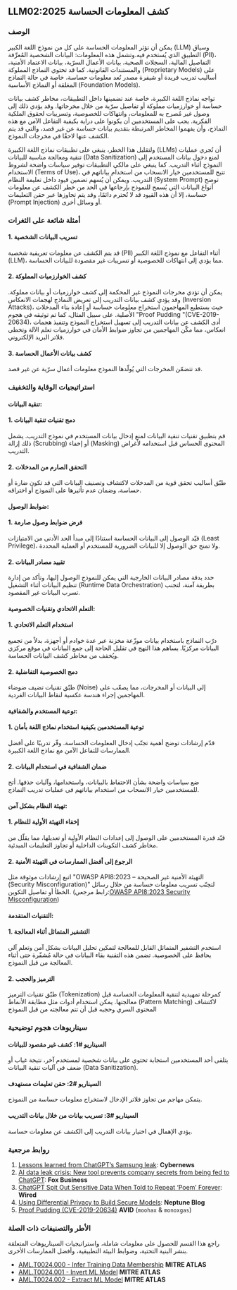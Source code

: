 ## LLM02:2025 كشف المعلومات الحساسة

### الوصف

يمكن أن تؤثر المعلومات الحساسة على كل من نموذج اللغة الكبير (LLM) وسياق التطبيق الذي يُستخدم فيه.وتشمل هذه المعلومات: البيانات الشخصية المُعرِّفة (PII)، التفاصيل المالية، السجلات الصحية، بيانات الأعمال السرّية، بيانات الاعتماد الأمنية، والمستندات القانونية. كما قد تحتوي النماذج المملوكة (Proprietary Models) على أساليب تدريب فريدة أو شيفرة مصدر تُعد معلومات حساسة، خاصة في حالة النماذج المغلقة أو النماذج الأساسية (Foundation Models).

تواجه نماذج اللغة الكبيرة، خاصة عند تضمينها داخل التطبيقات، مخاطر كشف بيانات حساسة أو خوارزميات مملوكة أو تفاصيل سرّية من خلال مخرجاتها. وقد يؤدي ذلك إلى وصول غير مُصرح به للمعلومات، وانتهاكات للخصوصية، وتسريبات لحقوق الملكية الفكرية. يجب على المستخدمين أن يكونوا على دراية بكيفية التفاعل الآمن مع هذه النماذج، وأن يفهموا المخاطر المرتبطة بتقديم بيانات حساسة عن غير قصد، والتي قد يتم الكشف عنها لاحقًا في مخرجات النموذج.

ولتقليل هذا الخطر، ينبغي على تطبيقات نماذج اللغة الكبيرة (LLMs) أن تُجري عمليات تنقية ومعالجة مناسبة للبيانات (Data Sanitization) لمنع دخول بيانات المستخدم إلى النموذج أثناء التدريب. كما ينبغي على مالكي التطبيقات توفير سياسات واضحة لشروط الاستخدام (Terms of Use)، تتيح للمستخدمين خيار الانسحاب من استخدام بياناتهم في التدريب. ويمكن أن يُسهم تضمين قيود داخل تعليمة النظام (System Prompt) توضح أنواع البيانات التي يُسمح للنموذج بإرجاعها في الحد من خطر الكشف عن معلومات حساسة، إلا أن هذه القيود قد لا تُحترم دائمًا، وقد يتم تجاوزها عبر حقن التعليمات (Prompt Injection) أو وسائل أخرى.

### أمثلة شائعة على الثغرات

#### 1. تسريب البيانات الشخصية
  قد يتم الكشف عن معلومات تعريفية شخصية (PII) أثناء التفاعل مع نموذج اللغة الكبير (LLM)، مما يؤدي إلى انتهاكات للخصوصية أو تسريبات غير مقصودة للبيانات الحساسة.
#### 2. كشف الخوارزميات المملوكة
  يمكن أن تؤدي مخرجات النموذج غير المحكمة إلى كشف خوارزميات أو بيانات مملوكة. وقد يؤدي كشف بيانات التدريب إلى تعريض النماذج لهجمات الانعكاس (Inversion Attacks)، حيث يستطيع المهاجمون استخراج معلومات حساسة أو إعادة بناء المدخلات الأصلية. على سبيل المثال، كما تم توثيقه في هجوم "Proof Pudding "(CVE-2019-20634)، أدى الكشف عن بيانات التدريب إلى تسهيل استخراج النموذج وتنفيذ هجمات انعكاس، مما مكّن المهاجمين من تجاوز ضوابط الأمان في خوارزميات تعلم الآلة وتخطي فلاتر البريد الإلكتروني.
#### 3. كشف بيانات الأعمال الحساسة
  قد تتضمّن المخرجات التي يُولّدها النموذج معلومات أعمال سرّية عن غير قصد.

### استراتيجيات الوقاية والتخفيف

#### تنقية البيانات:

#### 1. دمج تقنيات تنقية البيانات
  قم بتطبيق تقنيات تنقية البيانات لمنع إدخال بيانات المستخدم في نموذج التدريب. يشمل ذلك إزالة (Scrubbing) أو إخفاء (Masking) المحتوى الحساس قبل استخدامه لأغراض التدريب.
#### 2. التحقق الصارم من المدخلات
  طبّق أساليب تحقق قوية من المدخلات لاكتشاف وتصنيف البيانات التي قد تكون ضارة أو حساسة، وضمان عدم تأثيرها على النموذج أو اختراقه.

#### ضوابط الوصول:

#### 1. فرض ضوابط وصول صارمة
  قيّد الوصول إلى البيانات الحساسة استنادًا إلى مبدأ الحد الأدنى من الامتيازات (Least Privilege)، ولا تمنح حق الوصول إلا للبيانات الضرورية للمستخدم أو العملية المحددة.
#### 2. تقييد مصادر البيانات
  حدد بدقة مصادر البيانات الخارجية التي يمكن للنموذج الوصول إليها، وتأكد من إدارة تنظيم البيانات أثناء التشغيل (Runtime Data Orchestration) بطريقة آمنة، لتجنب تسرب البيانات غير المقصود.

#### التعلم الاتحادي وتقنيات الخصوصية:

#### 1. استخدام التعلم الاتحادي
  درّب النماذج باستخدام بيانات موزّعة مخزنة عبر عدة خوادم أو أجهزة، بدلاً من تجميع البيانات مركزيًا. يساهم هذا النهج في تقليل الحاجة إلى جمع البيانات في موقع مركزي ويُخفف من مخاطر كشف البيانات الحساسة.
#### 2. دمج الخصوصية التفاضلية
  طبّق تقنيات تضيف ضوضاء (Noise) إلى البيانات أو المخرجات، مما يصعّب على المهاجمين إجراء هندسة عكسية لنقاط البيانات الفردية.

#### توعية المستخدم والشفافية:

#### 1. توعية المستخدمين بكيفية استخدام نماذج اللغة بأمان
  قدّم إرشادات توضح أهمية تجنّب إدخال المعلومات الحساسة. وفّر تدريبًا على أفضل الممارسات للتفاعل الآمن مع نماذج اللغة الكبيرة.
#### 2. ضمان الشفافية في استخدام البيانات
  ضع سياسات واضحة بشأن الاحتفاظ بالبيانات، واستخدامها، وآليات حذفها. أتح للمستخدمين خيار الانسحاب من استخدام بياناتهم في عمليات تدريب النماذج.

#### تهيئة النظام بشكل آمن:

#### 1. إخفاء التهيئة الأولية للنظام
  قيّد قدرة المستخدمين على الوصول إلى إعدادات النظام الأولية أو تعديلها، مما يقلّل من مخاطر كشف التكوينات الداخلية أو تجاوز التعليمات المبدئية.
#### 2. الرجوع إلى أفضل الممارسات في التهيئة الأمنية
  اتبع إرشادات موثوقة مثل "OWASP API8:2023 – التهيئة الأمنية غير الصحيحة (Security Misconfiguration)" لتجنّب تسريب معلومات حساسة من خلال رسائل الخطأ أو تفاصيل التكوين.
  (رابط مرجعي:[OWASP API8:2023 Security Misconfiguration](https://owasp.org/API-Security/editions/2023/en/0xa8-security-misconfiguration/))

#### التقنيات المتقدمة:

#### 1. التشفير المتماثل أثناء المعالجة
  استخدم التشفير المتماثل القابل للمعالجة لتمكين تحليل البيانات بشكل آمن وتعلم آلي يحافظ على الخصوصية. تضمن هذه التقنية بقاء البيانات في حالة مُشفّرة حتى أثناء المعالجة من قبل النموذج.
#### 2. الترميز والحجب
  طبّق تقنيات الترميز (Tokenization) كمرحلة تمهيدية لتنقية المعلومات الحساسة قبل معالجتها. يمكن استخدام أدوات مثل مطابقة الأنماط (Pattern Matching) لاكتشاف المحتوى السري وحجبه قبل أن تتم معالجته من قبل النموذج

### سيناريوهات هجوم توضيحية

#### السيناريو #1: كشف غير مقصود للبيانات
  يتلقى أحد المستخدمين استجابة تحتوي على بيانات شخصية لمستخدم آخر، نتيجة غياب أو ضعف في آليات تنقية البيانات (Data Sanitization).
#### السيناريو #2: حقن تعليمات مستهدف
  يتمكن مهاجم من تجاوز فلاتر الإدخال لاستخراج معلومات حساسة من النموذج.
#### السيناريو #3: تسريب بيانات من خلال بيانات التدريب
  يؤدي الإهمال في اختيار بيانات التدريب إلى الكشف عن معلومات حساسة.

### روابط مرجعية

1. [Lessons learned from ChatGPT’s Samsung leak](https://cybernews.com/security/chatgpt-samsung-leak-explained-lessons/): **Cybernews**
2. [AI data leak crisis: New tool prevents company secrets from being fed to ChatGPT](https://www.foxbusiness.com/politics/ai-data-leak-crisis-prevent-company-secrets-chatgpt): **Fox Business**
3. [ChatGPT Spit Out Sensitive Data When Told to Repeat ‘Poem’ Forever](https://www.wired.com/story/chatgpt-poem-forever-security-roundup/): **Wired**
4. [Using Differential Privacy to Build Secure Models](https://neptune.ai/blog/using-differential-privacy-to-build-secure-models-tools-methods-best-practices): **Neptune Blog**
5. [Proof Pudding (CVE-2019-20634)](https://avidml.org/database/avid-2023-v009/) **AVID** (`moohax` & `monoxgas`)

### الأطر والتصنيفات ذات الصلة

راجع هذا القسم للحصول على معلومات شاملة، واستراتيجيات السيناريوهات المتعلقة بنشر البنية التحتية، وضوابط البيئة التطبيقية، وأفضل الممارسات الأخرى.

- [AML.T0024.000 - Infer Training Data Membership](https://atlas.mitre.org/techniques/AML.T0024.000) **MITRE ATLAS**
- [AML.T0024.001 - Invert ML Model](https://atlas.mitre.org/techniques/AML.T0024.001) **MITRE ATLAS**
- [AML.T0024.002 - Extract ML Model](https://atlas.mitre.org/techniques/AML.T0024.002) **MITRE ATLAS**
